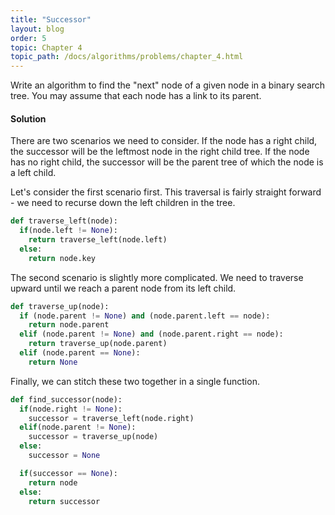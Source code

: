 ```yaml
---
title: "Successor"
layout: blog
order: 5
topic: Chapter 4
topic_path: /docs/algorithms/problems/chapter_4.html
---
```

Write an algorithm to find the "next" node of a given node in a binary search tree. You may assume that each node has a link to its parent.

#### Solution
There are two scenarios we need to consider. If the node has a right child, the successor will be the leftmost node in the right child tree. If the node has no right child, the successor will be the parent tree of which the node is a left child.

Let's consider the first scenario first. This traversal is fairly straight forward - we need to recurse down the left children in the tree.

```python
def traverse_left(node):
  if(node.left != None):
    return traverse_left(node.left)
  else:
    return node.key
```

The second scenario is slightly more complicated. We need to traverse upward until we reach a parent node from its left child.

```python
def traverse_up(node):
  if (node.parent != None) and (node.parent.left == node):
    return node.parent
  elif (node.parent != None) and (node.parent.right == node):
    return traverse_up(node.parent)
  elif (node.parent == None):
    return None
```

Finally, we can stitch these two together in a single function.

```python
def find_successor(node):
  if(node.right != None):
    successor = traverse_left(node.right)
  elif(node.parent != None):
    successor = traverse_up(node)
  else:
    successor = None

  if(successor == None):
    return node
  else:
    return successor
```